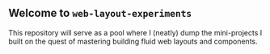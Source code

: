 ## Welcome to `web-layout-experiments`

This repository will serve as a pool where I (neatly) dump the mini-projects I built on the quest of mastering building fluid web layouts and components.
